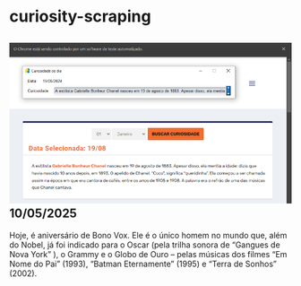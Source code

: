 # curiosity-scraping
![Budget](./execucao.png)
10/05/2025
-
Hoje, é aniversário de Bono Vox. Ele é o único homem no mundo que, além do Nobel, já foi indicado para o Oscar (pela trilha sonora de “Gangues de Nova York” ), o Grammy e o Globo de Ouro  – pelas músicas dos filmes “Em Nome do Pai” (1993), “Batman Eternamente” (1995) e “Terra de Sonhos” (2002).
